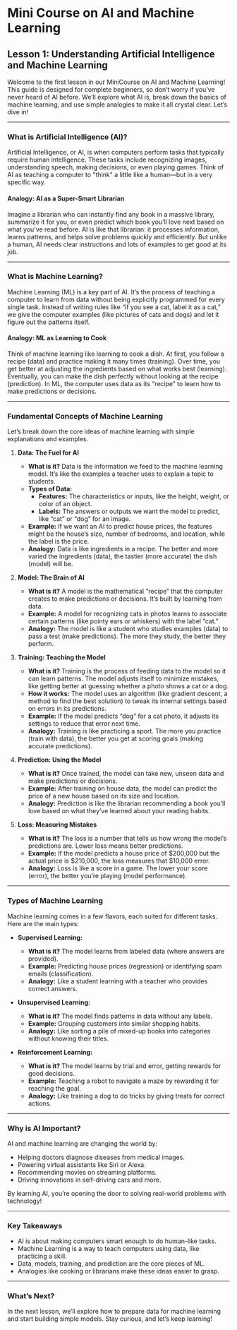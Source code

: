 # Mini Course on AI and Machine Learning

## Lesson 1: Understanding Artificial Intelligence and Machine Learning

Welcome to the first lesson in our MiniCourse on AI and Machine Learning! This guide is designed for complete beginners, so don’t worry if you’ve never heard of AI before. We’ll explore what AI is, break down the basics of machine learning, and use simple analogies to make it all crystal clear. Let’s dive in!

---

### What is Artificial Intelligence (AI)?

Artificial Intelligence, or AI, is when computers perform tasks that typically require human intelligence. These tasks include recognizing images, understanding speech, making decisions, or even playing games. Think of AI as teaching a computer to "think" a little like a human—but in a very specific way.

#### Analogy: AI as a Super-Smart Librarian

Imagine a librarian who can instantly find any book in a massive library, summarize it for you, or even predict which book you’ll love next based on what you’ve read before. AI is like that librarian: it processes information, learns patterns, and helps solve problems quickly and efficiently. But unlike a human, AI needs clear instructions and lots of examples to get good at its job.

---

### What is Machine Learning?

Machine Learning (ML) is a key part of AI. It’s the process of teaching a computer to learn from data without being explicitly programmed for every single task. Instead of writing rules like “if you see a cat, label it as a cat,” we give the computer examples (like pictures of cats and dogs) and let it figure out the patterns itself.

#### Analogy: ML as Learning to Cook

Think of machine learning like learning to cook a dish. At first, you follow a recipe (data) and practice making it many times (training). Over time, you get better at adjusting the ingredients based on what works best (learning). Eventually, you can make the dish perfectly without looking at the recipe (prediction). In ML, the computer uses data as its “recipe” to learn how to make predictions or decisions.

---

### Fundamental Concepts of Machine Learning

Let’s break down the core ideas of machine learning with simple explanations and examples.

1. **Data: The Fuel for AI**
   - **What is it?** Data is the information we feed to the machine learning model. It’s like the examples a teacher uses to explain a topic to students.
   - **Types of Data:**
     - **Features:** The characteristics or inputs, like the height, weight, or color of an object.
     - **Labels:** The answers or outputs we want the model to predict, like “cat” or “dog” for an image.
   - **Example:** If we want an AI to predict house prices, the features might be the house’s size, number of bedrooms, and location, while the label is the price.
   - **Analogy:** Data is like ingredients in a recipe. The better and more varied the ingredients (data), the tastier (more accurate) the dish (model) will be.

2. **Model: The Brain of AI**
   - **What is it?** A model is the mathematical “recipe” that the computer creates to make predictions or decisions. It’s built by learning from data.
   - **Example:** A model for recognizing cats in photos learns to associate certain patterns (like pointy ears or whiskers) with the label “cat.”
   - **Analogy:** The model is like a student who studies examples (data) to pass a test (make predictions). The more they study, the better they perform.

3. **Training: Teaching the Model**
   - **What is it?** Training is the process of feeding data to the model so it can learn patterns. The model adjusts itself to minimize mistakes, like getting better at guessing whether a photo shows a cat or a dog.
   - **How it works:** The model uses an algorithm (like gradient descent, a method to find the best solution) to tweak its internal settings based on errors in its predictions.
   - **Example:** If the model predicts “dog” for a cat photo, it adjusts its settings to reduce that error next time.
   - **Analogy:** Training is like practicing a sport. The more you practice (train with data), the better you get at scoring goals (making accurate predictions).

4. **Prediction: Using the Model**
   - **What is it?** Once trained, the model can take new, unseen data and make predictions or decisions.
   - **Example:** After training on house data, the model can predict the price of a new house based on its size and location.
   - **Analogy:** Prediction is like the librarian recommending a book you’ll love based on what they’ve learned about your reading habits.

5. **Loss: Measuring Mistakes**
   - **What is it?** The loss is a number that tells us how wrong the model’s predictions are. Lower loss means better predictions.
   - **Example:** If the model predicts a house price of $200,000 but the actual price is $210,000, the loss measures that $10,000 error.
   - **Analogy:** Loss is like a score in a game. The lower your score (error), the better you’re playing (model performance).

---

### Types of Machine Learning

Machine learning comes in a few flavors, each suited for different tasks. Here are the main types:

- **Supervised Learning:**
  - **What is it?** The model learns from labeled data (where answers are provided).
  - **Example:** Predicting house prices (regression) or identifying spam emails (classification).
  - **Analogy:** Like a student learning with a teacher who provides correct answers.

- **Unsupervised Learning:**
  - **What is it?** The model finds patterns in data without any labels.
  - **Example:** Grouping customers into similar shopping habits.
  - **Analogy:** Like sorting a pile of mixed-up books into categories without knowing their titles.

- **Reinforcement Learning:**
  - **What is it?** The model learns by trial and error, getting rewards for good decisions.
  - **Example:** Teaching a robot to navigate a maze by rewarding it for reaching the goal.
  - **Analogy:** Like training a dog to do tricks by giving treats for correct actions.

---

### Why is AI Important?

AI and machine learning are changing the world by:
- Helping doctors diagnose diseases from medical images.
- Powering virtual assistants like Siri or Alexa.
- Recommending movies on streaming platforms.
- Driving innovations in self-driving cars and more.

By learning AI, you’re opening the door to solving real-world problems with technology!

---

### Key Takeaways

- AI is about making computers smart enough to do human-like tasks.
- Machine Learning is a way to teach computers using data, like practicing a skill.
- Data, models, training, and prediction are the core pieces of ML.
- Analogies like cooking or librarians make these ideas easier to grasp.

---

### What’s Next?

In the next lesson, we’ll explore how to prepare data for machine learning and start building simple models. Stay curious, and let’s keep learning!